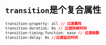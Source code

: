 # `transition`是个复合属性

```css
transition-property: all // 过渡属性
transition-duration: 0s // 过渡持续时间
transition-timing-function: ease // 过渡函数
transition-delay: 0s //过渡延迟时间

```